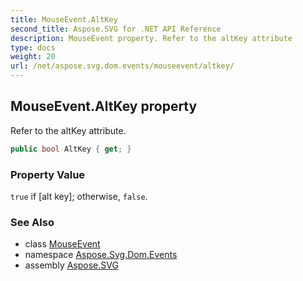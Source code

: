 ```yaml
---
title: MouseEvent.AltKey
second_title: Aspose.SVG for .NET API Reference
description: MouseEvent property. Refer to the altKey attribute
type: docs
weight: 20
url: /net/aspose.svg.dom.events/mouseevent/altkey/
---
```

## MouseEvent.AltKey property

Refer to the altKey attribute.

```csharp
public bool AltKey { get; }
```

### Property Value

`true` if [alt key]; otherwise, `false`.

### See Also

* class [MouseEvent](../)
* namespace [Aspose.Svg.Dom.Events](../../../aspose.svg.dom.events/)
* assembly [Aspose.SVG](../../../)

